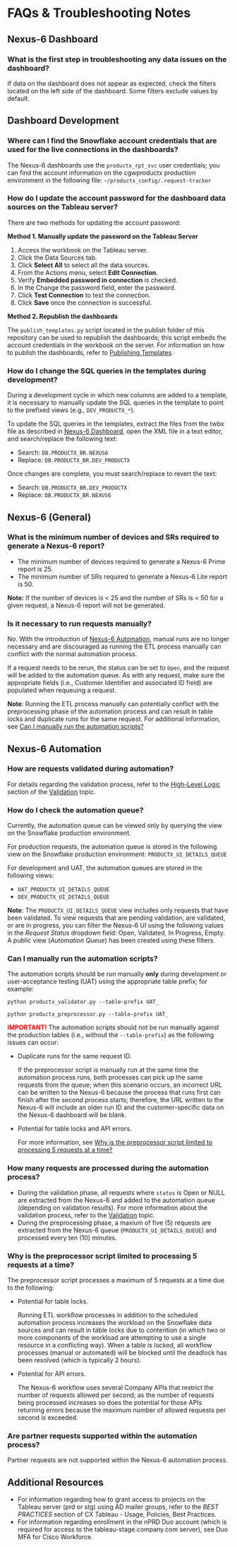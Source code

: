 # FAQs & Troubleshooting Notes

## Nexus-6 Dashboard

### What is the first step in troubleshooting any data issues on the dashboard?

If data on the dashboard does not appear as expected, check the filters located on the left side of the dashboard. Some filters exclude values by default.

## Dashboard Development

### Where can I find the Snowflake account credentials that are used for the live connections in the dashboards?

The Nexus-6 dashboards use the ```productx_rpt_svc``` user credentials; you can find the account information on the cgwproductx production environment in the following file: ```~/productx_config/.request-tracker```

### How do I update the account password for the dashboard data sources on the Tableau server?

There are two methods for updating the account password:

**Method 1. Manually update the password on the Tableau Server**

1. Access the workbook on the Tableau server.
1. Click the Data Sources tab.
1. Click **Select All** to select all the data sources.
1. From the Actions menu, select **Edit Connection**.
1. Verify **Embedded password in connection** is checked.
1. In the Change the password field, enter the password.
1. Click **Test Connection** to test the connection.
1. Click **Save** once the connection is successful.

**Method 2. Republish the dashboards**

The ```publish_templates.py``` script located in the publish folder of this repository can be used to republish the dashboards; this script embeds the account credentials in the workbook on the server. For information on how to publish the dashboards, refer to [Publishing Templates](./publish_templates.md).

### How do I change the SQL queries in the templates during development?

During a development cycle in which new columns are added to a template, it is necessary to manually update the SQL queries in the template to point to the prefixed views (e.g., `DEV_PRODUCTX_*`).

To update the SQL queries in the templates, extract the files from the twbx file as described in [Nexus-6 Dashboard](./productx_dashboard.md), open the XML file in a text editor, and search/replace the following text:

* Search: ```DB.PRODUCTX_BR.NEXUS6```
* Replace: ```DB.PRODUCTX_BR.DEV_PRODUCTX```

Once changes are complete, you must search/replace to revert the text:

* Search: ```DB.PRODUCTX_BR.DEV_PRODUCTX```
* Replace: ```DB.PRODUCTX_BR.NEXUS6```

## Nexus-6 (General)

### What is the minimum number of devices and SRs required to generate a Nexus-6 report?

* The minimum number of devices required to generate a Nexus-6 Prime report is 25.
* The minimum number of SRs required to generate a Nexus-6 Lite report is 50.

**Note:** If the number of devices is < 25 and the number of SRs is < 50 for a given request, a Nexus-6 report will not be generated.

### Is it necessary to run requests manually?

No. With the introduction of [Nexus-6 Automation](./productx_automation.md), manual runs are no longer necessary and are discouraged as running the ETL process manually can conflict with the normal automation process.

If a request needs to be rerun, the status can be set to ```Open```, and the request will be added to the automation queue. As with any request, make sure the appropriate fields (i.e., Customer Identifier and associated ID field) are populated when requeuing a request.

**Note**: Running the ETL process manually can potentially conflict with the preprocessing phase of the automation process and can result in table locks and duplicate runs for the same request. For additional information, see [Can I manually run the automation scripts?](#can-i-manually-run-the-automation-scripts)

## Nexus-6 Automation

### How are requests validated during automation?

For details regarding the validation process, refer to the [High-Level Logic](./productx_automation.md/#high-level-logic) section of the [Validation](./productx_automation.md/#validation-productx_validatorpy) topic.

### How do I check the automation queue?

Currently, the automation queue can be viewed only by querying the view on the Snowflake production environment. 

For production requests, the automation queue is stored in the following view on the Snowflake production environment: ```PRODUCTX_UI_DETAILS_QUEUE```

For development and UAT, the automation queues are stored in the following views:
* ```UAT_PRODUCTX_UI_DETAILS_QUEUE```
* ```DEV_PRODUCTX_UI_DETAILS_QUEUE```

**Note**: The ```PRODUCTX_UI_DETAILS_QUEUE``` view includes only requests that have been validated. To view requests that are pending validation, are validated, or are in progress, you can filter the Nexus-6 UI using the following values in the *Request Status* dropdown field: Open, Validated, In Progress, Empty. A public view (*Automation Queue*) has been created using these filters.

### Can I manually run the automation scripts?

The automation scripts should be run manually **only** during development or user-acceptance testing (UAT) using the appropriate table prefix; for example:

```python productx_validator.py --table-prefix UAT_```

```python productx_preprocessor.py --table-prefix UAT_```

**<span style="color:red">IMPORTANT!</span>** The automation scripts should not be run manually against the production tables (i.e., without the `--table-prefix`) as the following issues can occur:

*  Duplicate runs for the same request ID.

    If the preprocessor script is manually run at the same time the automation process runs, both processes can pick up the same requests from the queue; when this scenario occurs, an incorrect URL can be written to the Nexus-6 because the process that runs first can finish after the second process starts; therefore, the URL written to the Nexus-6 will include an older run ID and the customer-specific data on the Nexus-6 dashboard will be blank.

* Potential for table locks and API errors.

    For more information, see [Why is the preprocessor script limited to processing 5 requests at a time?](#why-is-the-preprocessor-script-limited-to-processing-5-requests-at-a-time)


### How many requests are processed during the automation process?

* During the validation phase, all requests where ```status``` is Open or NULL are extracted from the Nexus-6 and added to the automation queue (depending on validation results). For more information about the validation process, refer to the [Validation](./productx_automation.md/#validation-productx_validatorpy) topic.
* During the preprocessing phase, a maxium of five (5) requests are extracted from the Nexus-6 queue (```PRODUCTX_UI_DETAILS_QUEUE```) and processed every ten (10) minutes.

### Why is the preprocessor script limited to processing 5 requests at a time?

The preprocessor script processes a maximum of 5 requests at a time due to the following:

* Potential for table locks.

    Running ETL workflow processes in addition to the scheduled automation process increases the workload on the Snowflake data sources and can result in table locks due to contention (in which two or more components of the workload are attempting to use a single resource in a conflicting way). When a table is locked, all workflow processes (manual or automated) will be blocked until the deadlock has been resolved (which is typically 2 hours).

* Potential for API errors.

    The Nexus-6 workflow uses several Company APIs that restrict the number of requests allowed per second; as the number of requests being processed increases so does the potential for those APIs returning errors because the maximum number of allowed requests per second is exceeded.

### Are partner requests supported within the automation process?

Partner requests are not supported within the Nexus-6 automation process.

## Additional Resources

* For information regarding how to grant access to projects on the Tableau server (prd or stg) using AD mailer groups, refer to the *BEST PRACTICES* section of CX Tableau - Usage, Policies, Best Practices.
* For information regarding enrollment in the nPRD Duo account (which is required for access to the tableau-stage.company.com server), see Duo MFA for Cisco Workforce.
